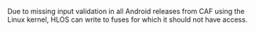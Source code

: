Due to missing input validation in all Android releases from CAF using the Linux kernel, HLOS can write to fuses for which it should not have access.